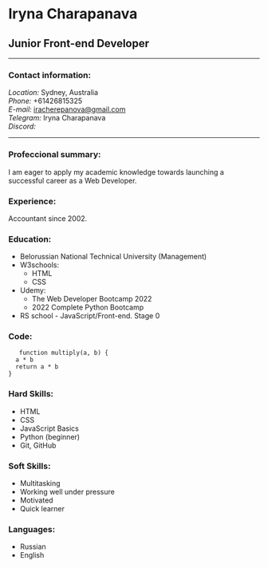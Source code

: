 # **Iryna Charapanava**

## Junior Front-end Developer

************
### Contact information: ###
*Location:* Sydney, Australia   
*Phone:* +61426815325       
*E-mail:* iracherepanova@gmail.com        
*Telegram:* Iryna Charapanava     
*Discord:*    
************
### Profeccional summary:
I am eager to apply my academic knowledge towards launching a successful career as a Web Developer.

### Experience:  
Accountant since 2002. 

### Education:
+ Belorussian National Technical University (Management)
+ W3schools:
  + HTML
  + CSS
+ Udemy:
  + The Web Developer Bootcamp 2022   
  + 2022 Complete Python Bootcamp 
+ RS school - JavaScript/Front-end. Stage 0


### Code:
       function multiply(a, b) {   
      a * b   
      return a * b   
    }    


### Hard Skills:
 + HTML
 + CSS
 + JavaScript Basics
 + Python (beginner)
 + Git, GitHub

### Soft Skills:    
+ Multitasking
+ Working well under pressure
+ Motivated
+ Quick learner

### Languages:
+ Russian
+ English